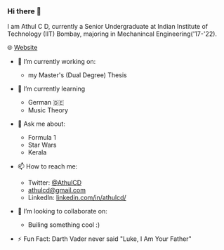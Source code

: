 ### Hi there 👋

I am Athul C D, currently a Senior Undergraduate at Indian Institute of Technology (IIT) Bombay, majoring in Mechanincal Engineering('17-'22).   

🌐 [Website](https://athulcd.github.io/)

- 🔭 I’m currently working on:
  -  my Master's (Dual Degree) Thesis

- 🌱 I’m currently learning
  - German 🇩🇪
  - Music Theory

- 💬 Ask me about: 
  - Formula 1
  - Star Wars
  - Kerala

- 📫 How to reach me: 
  - Twitter: [@AthulCD](https://twitter.com/AthulCD)
  - [athulcd@gmail.com](mailto:athulcd@gmail.com)
  - LinkedIn: [linkedin.com/in/athulcd/](https://www.linkedin.com/in/athulcd/)

- 👯 I’m looking to collaborate on:
  - Builing something cool :)

- ⚡ Fun Fact: Darth Vader never said "Luke, I Am Your Father"
